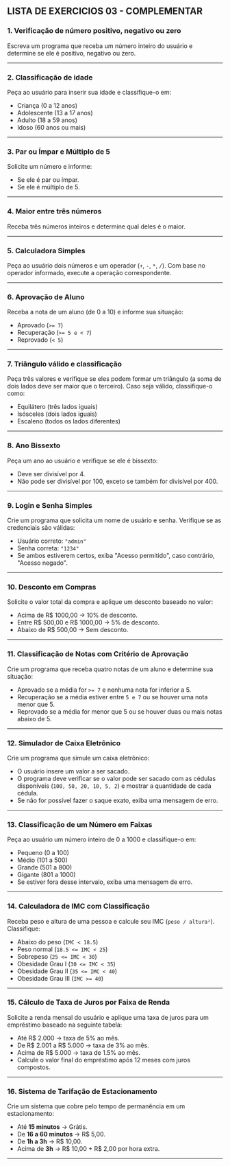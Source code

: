 ## LISTA DE EXERCICIOS 03 - COMPLEMENTAR

### **1. Verificação de número positivo, negativo ou zero**
Escreva um programa que receba um número inteiro do usuário e determine se ele é positivo, negativo ou zero.

---

### **2. Classificação de idade**
Peça ao usuário para inserir sua idade e classifique-o em:
- Criança (0 a 12 anos)
- Adolescente (13 a 17 anos)
- Adulto (18 a 59 anos)
- Idoso (60 anos ou mais)

---

### **3. Par ou Ímpar e Múltiplo de 5**
Solicite um número e informe:
- Se ele é par ou ímpar.
- Se ele é múltiplo de 5.

---

### **4. Maior entre três números**
Receba três números inteiros e determine qual deles é o maior.

---

### **5. Calculadora Simples**
Peça ao usuário dois números e um operador (`+`, `-`, `*`, `/`). Com base no operador informado, execute a operação correspondente.

---

### **6. Aprovação de Aluno**
Receba a nota de um aluno (de 0 a 10) e informe sua situação:
- Aprovado (`>= 7`)
- Recuperação (`>= 5 e < 7`)
- Reprovado (`< 5`)

---

### **7. Triângulo válido e classificação**
Peça três valores e verifique se eles podem formar um triângulo (a soma de dois lados deve ser maior que o terceiro). Caso seja válido, classifique-o como:
- Equilátero (três lados iguais)
- Isósceles (dois lados iguais)
- Escaleno (todos os lados diferentes)

---

### **8. Ano Bissexto**
Peça um ano ao usuário e verifique se ele é bissexto:
- Deve ser divisível por 4.
- Não pode ser divisível por 100, exceto se também for divisível por 400.

---

### **9. Login e Senha Simples**
Crie um programa que solicita um nome de usuário e senha. Verifique se as credenciais são válidas:
- Usuário correto: `"admin"`
- Senha correta: `"1234"`
- Se ambos estiverem certos, exiba "Acesso permitido", caso contrário, "Acesso negado".

---

### **10. Desconto em Compras**
Solicite o valor total da compra e aplique um desconto baseado no valor:
- Acima de R$ 1000,00 → 10% de desconto.
- Entre R$ 500,00 e R$ 1000,00 → 5% de desconto.
- Abaixo de R$ 500,00 → Sem desconto.

---


### **11. Classificação de Notas com Critério de Aprovação**
Crie um programa que receba quatro notas de um aluno e determine sua situação:
- Aprovado se a média for `>= 7` e nenhuma nota for inferior a 5.
- Recuperação se a média estiver entre `5 e 7` ou se houver uma nota menor que 5.
- Reprovado se a média for menor que 5 ou se houver duas ou mais notas abaixo de 5.

---


### **12. Simulador de Caixa Eletrônico**
Crie um programa que simule um caixa eletrônico:
- O usuário insere um valor a ser sacado.
- O programa deve verificar se o valor pode ser sacado com as cédulas disponíveis (`100, 50, 20, 10, 5, 2`) e mostrar a quantidade de cada cédula.
- Se não for possível fazer o saque exato, exiba uma mensagem de erro.

---

### **13. Classificação de um Número em Faixas**
Peça ao usuário um número inteiro de 0 a 1000 e classifique-o em:
- Pequeno (0 a 100)
- Médio (101 a 500)
- Grande (501 a 800)
- Gigante (801 a 1000)
- Se estiver fora desse intervalo, exiba uma mensagem de erro.

---

### **14. Calculadora de IMC com Classificação**
Receba peso e altura de uma pessoa e calcule seu IMC (`peso / altura²`). Classifique:
- Abaixo do peso (`IMC < 18.5`)
- Peso normal (`18.5 <= IMC < 25`)
- Sobrepeso (`25 <= IMC < 30`)
- Obesidade Grau I (`30 <= IMC < 35`)
- Obesidade Grau II (`35 <= IMC < 40`)
- Obesidade Grau III (`IMC >= 40`)

---

### **15. Cálculo de Taxa de Juros por Faixa de Renda**
Solicite a renda mensal do usuário e aplique uma taxa de juros para um empréstimo baseado na seguinte tabela:
- Até R$ 2.000 → taxa de 5% ao mês.
- De R$ 2.001 a R$ 5.000 → taxa de 3% ao mês.
- Acima de R$ 5.000 → taxa de 1.5% ao mês.
- Calcule o valor final do empréstimo após 12 meses com juros compostos.

---

### **16. Sistema de Tarifação de Estacionamento**
Crie um sistema que cobre pelo tempo de permanência em um estacionamento:
- Até **15 minutos** → Grátis.
- De **16 a 60 minutos** → R$ 5,00.
- De **1h a 3h** → R$ 10,00.
- Acima de **3h** → R$ 10,00 + R$ 2,00 por hora extra.

---
